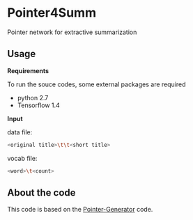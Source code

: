# Pointer4Summ
Pointer network for extractive summarization



## Usage

**Requirements**

To run the souce codes, some external packages are required

* python 2.7
* Tensorflow  1.4

**Input**

data file:
```bash
<original title>\t\t<short title>
```

vocab file:
```bash
<word>\t<count>
```

## About the code
This code is based on the [Pointer-Generator](https://github.com/abisee/pointer-generator) code.
